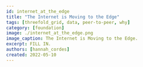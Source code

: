 ```yaml
---
id: internet_at_the_edge
title: "The Internet is Moving to the Edge"
tags: [threefold_grid, data, peer-to-peer, why]
category: [foundation]
image: ./internet_at_the_edge.png
image_caption: The Internet is Moving to the Edge.
excerpt: FILL IN.
authors: [hannah_cordes]
created: 2022-05-10
---
```


